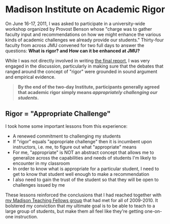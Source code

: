 # Madison Institute on Academic Rigor

On June 16-17, 2011, I was asked to participate in a university-wide workshop organized by Provost Benson whose "charge was to gather faculty input and recommendations on how we might enhance the various kinds of academic challenges we already provide our students." Thirty-four faculty from across JMU convened for two full days to answer the questions: **What is rigor? and How can it be enhanced at JMU?**

While I was not directly involved in writing [the final report](https://www.jmu.edu/facultysenate/wm_library/MadisonInstituteFinal.pdf), I was very engaged in the discussion, particularly in making sure that the debates that ranged around the concept of "rigor" were grounded in sound argument and empirical evidence.

> **By the end of the two-day Institute, participants generally agreed that academic rigor simply means _appropriately challenging our students_.**

## Rigor = "Appropriate Challenge"

I took home some important lessons from this experience:

* A renewed commitment to challenging my students
* If "rigor" equals "appropriate challenge" then it is incumbent upon instructors, i.e. me, to figure out what "appropriate" means
* For me, "appropriate" is NOT an abstract concept that allows me to generalize across the capabilities and needs of students I'm likely to encounter in my classroom
* In order to know what is appropriate for a particular student, I need to get to know that student well enough to make a recommendation
* I also need to gain the trust of the student so that they will be open to challenges issued by me

These lessons reinforced the conclusions that I had reached together with [my Madison Teaching Fellows group](http://tenure.umatter2.us/teaching/cfi-workshop-getting-to-know-your-classroom-climate/) that had met for all of 2009-2010. It bolstered my conviction that my ultimate goal is to be able to teach to a large group of students, but make them all feel like they're getting one-on-one instruction.